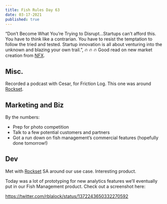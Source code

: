 ```yaml
---
title: Fish Rules Day 63
date: 03-17-2021
published: true
---
```


“Don’t Become What You’re Trying to Disrupt…Startups can’t afford this. You have to think like a contrarian. You have to resist the temptation to follow the tried and tested. Startup innovation is all about venturing into the unknown and blazing your own trail.”, 🔥 🔥 🔥 Good read on new market creation from [NFX][1].

## Misc.

Recorded a podcast with Cesar, for Friction Log.  This one was around [Rockset][2].

## Marketing and Biz

By the numbers:
- Prep for photo competition
- Talk to a few potential customers and partners
- Got a run down on fish management’s commercial features (hopefully done tomorrow!)

## Dev

Met with [Rockset][3] SA around our use case.  Interesting product.

Today was a lot of prototyping for new analytics features we’ll eventually put in our Fish Management product.  Check out a screenshot here:

https://twitter.com/rblalock/status/1372243650332270592

[1]:	https://www.nfx.com/post/frameworks-new-market-creation
[2]:	https://rockset.com/
[3]:	https://rockset.com/